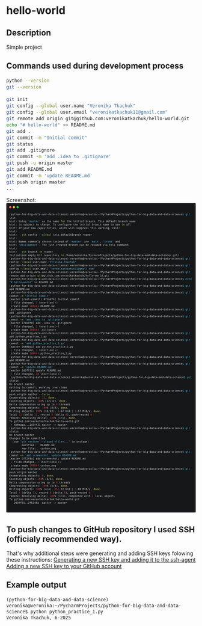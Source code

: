 # hello-world

## Description
Simple project

## Commands used during development process

```bash
python --version
git --version

git init
git config --global user.name "Veronika Tkachuk"
git config --global user.email "veronikatkachuk11@gmail.com"
git remote add origin git@github.com:veronikatkachuk/hello-world.git
echo "# hello-world" >> README.md
git add .
git commit -m "Initial commit"
git status
git add .gitignore
git commit -m 'add .idea to .gitignore'
git push -u origin master
git add README.md
git commit -m 'update README.md'
git push origin master
...
```
Screenshot:
<img src="carbon.png">

## To push changes to GitHub repository I used SSH (officialy recommended way).
That's why additional steps were generating and adding SSH keys folowing these instructions:
[Generating a new SSH key and adding it to the ssh-agent](https://docs.github.com/en/authentication/connecting-to-github-with-ssh/generating-a-new-ssh-key-and-adding-it-to-the-ssh-agent)
[Adding a new SSH key to your GitHub account](https://docs.github.com/en/authentication/connecting-to-github-with-ssh/adding-a-new-ssh-key-to-your-github-account)

## Example output

```terminaloutput
(python-for-big-data-and-data-science) veronika@veronika:~/PycharmProjects/python-for-big-data-and-data-science$ python python_practice_1.py 
Veronika Tkachuk, 6-2025
```